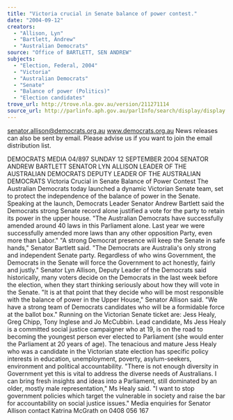 ```yaml
---
title: "Victoria crucial in Senate balance of power contest."
date: "2004-09-12"
creators:
  - "Allison, Lyn"
  - "Bartlett, Andrew"
  - "Australian Democrats"
source: "Office of BARTLETT, SEN ANDREW"
subjects:
  - "Election, Federal, 2004"
  - "Victoria"
  - "Australian Democrats"
  - "Senate"
  - "Balance of power (Politics)"
  - "Election candidates"
trove_url: http://trove.nla.gov.au/version/211271114
source_url: http://parlinfo.aph.gov.au/parlInfo/search/display/display.w3p;query=Id%3A%22media/pressrel/62RD6%22
---
```


 

 

 senator.allison@democrats.org.au     www.democrats.org.au  News releases can also be sent by email. Please advise us if you want to join the email distribution list. 

 DEMOCRATS  MEDIA 04/897 SUNDAY 12 SEPTEMBER 2004   SENATOR ANDREW BARTLETT          SENATOR LYN ALLISON       LEADER OF THE AUSTRALIAN DEMOCRATS              DEPUTY LEADER OF THE AUSTRALIAN DEMOCRATS   Victoria Crucial in Senate Balance of Power Contest The Australian Democrats today launched a dynamic Victorian Senate team, set to protect the independence of the balance of power in the Senate. Speaking at the launch, Democrats Leader Senator Andrew Bartlett said the Democrats strong Senate record alone justified a vote for the party to retain its power in the upper house.   "The Australian Democrats have successfully amended around 40 laws in this Parliament alone. Last year we were successfully amended more laws than any other opposition Party, even more than Labor." "A strong Democrat presence will keep the Senate in safe hands," Senator Bartlett said. "The Democrats are Australia's only strong and independent Senate party. Regardless of who wins Government, the Democrats in the Senate will force the Government to act honestly, fairly and justly." Senator Lyn Allison, Deputy Leader of the Democrats said historically, many voters decide on the Democrats in the last week before the election, when they start thinking seriously about how they will vote in the Senate.  "It is at that point that they decide who will be most responsible with the balance of power in the Upper House," Senator Allison said. "We have a strong team of Democrats candidates who will be a formidable force at the ballot box." Running on the Victorian Senate ticket are: Jess Healy, Greg Chipp, Tony Inglese and Jo McCubbin.  Lead candidate, Ms Jess Healy is a committed social justice campaigner who at 19, is on the road to becoming the youngest person ever elected to Parliament (she would enter the Parliament at 20 years of age). The tenacious and mature Jess Healy who was a candidate in the Victorian state election has specific policy interests in education, unemployment, poverty, asylum-seekers, environment and political accountability. "There is not enough diversity in Government yet this is vital to address the diverse needs of Australians. I can bring fresh insights and ideas into a Parliament, still dominated by an older, mostly male representation," Ms Healy said. "I want to stop government policies which target the vulnerable in society and raise the bar for accountability on social justice issues."     Media enquiries for Senator Allison contact Katrina McGrath on 0408 056 167 

